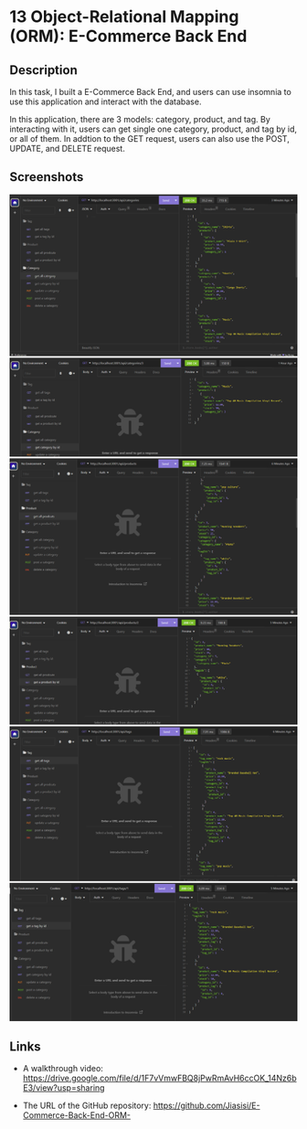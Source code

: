 # 13 Object-Relational Mapping (ORM): E-Commerce Back End

## Description

In this task, I built a E-Commerce Back End, and users can use insomnia to use this application and interact with the database. 

In this application, there are 3 models: category, product, and tag. By interacting with it, users can get single one category, product, and tag by id, or all of them. In addtion to the GET request, users can also use the POST, UPDATE, and DELETE request. 

## Screenshots
![](./Develop/screenshots/1.png)
![](./Develop/screenshots/2.png)
![](./Develop/screenshots/3.png)
![](./Develop/screenshots/4.png)
![](./Develop/screenshots/5.png)
![](./Develop/screenshots/6.png)

## Links

* A walkthrough video:
https://drive.google.com/file/d/1F7vVmwFBQ8jPwRmAvH6ccOK_14Nz6bE3/view?usp=sharing

* The URL of the GitHub repository: 
https://github.com/Jiasisi/E-Commerce-Back-End-ORM-




